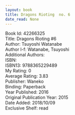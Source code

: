 ```yaml
---
layout: book
title: Dragons Rioting  no. 6
date_read: None
---
```


Book Id: 42266325<br />
Title: Dragons Rioting #6<br />
Author: Tsuyoshi Watanabe<br />
Author l-f: Watanabe, Tsuyoshi<br />
Additional Authors: <br />
ISBN: <br />
ISBN13: 9788365229489<br />
My Rating: 0<br />
Average Rating: 3.83<br />
Publisher: Waneko<br />
Binding: Paperback<br />
Year Published: 2016<br />
Original Publication Year: 2015<br />
Date Added: 2018/10/09<br />
Exclusive Shelf: read<br />


